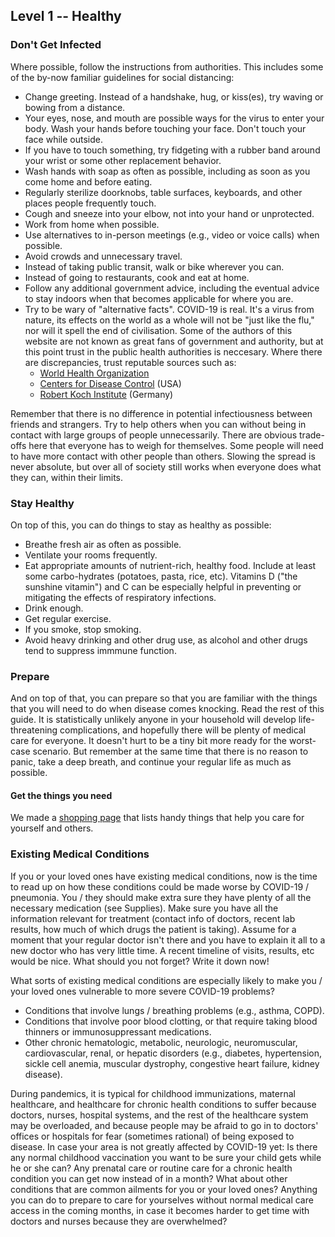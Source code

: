 ## Level 1 -- Healthy

### Don't Get Infected

Where possible, follow the instructions from authorities. This includes some of the by-now familiar guidelines for social distancing:

* Change greeting. Instead of a handshake, hug, or kiss(es), try waving or bowing from a distance.
* Your eyes, nose, and mouth are possible ways for the virus to enter your body. Wash your hands before touching your face. Don't touch your face while outside.
* If you have to touch something, try fidgeting with a rubber band around your wrist or some other replacement behavior. 
* Wash hands with soap as often as possible, including as soon as you come home and before eating. 
* Regularly sterilize doorknobs, table surfaces, keyboards, and other places people frequently touch.
* Cough and sneeze into your elbow, not into your hand or unprotected. 
* Work from home when possible.
* Use alternatives to in-person meetings (e.g., video or voice calls) when possible. 
* Avoid crowds and unnecessary travel. 
* Instead of taking public transit, walk or bike wherever you can.
* Instead of going to restaurants, cook and eat at home. 
* Follow any additional government advice, including the eventual advice to stay indoors when that becomes applicable for where you are.
* Try to be wary of "alternative facts". COVID-19 is real. It's a virus from nature, its effects on the world as a whole will not be "just like the flu," nor will it spell the end of civilisation. Some of the authors of this website are not known as great fans of government and authority, but at this point trust in the public health authorities is neccesary. Where there are discrepancies, trust reputable sources such as:
   * [World Health Organization](https://www.who.int/emergencies/diseases/novel-coronavirus-2019)
   * [Centers for Disease Control](https://www.cdc.gov/coronavirus/2019-ncov/index.html) (USA)
   * [Robert Koch Institute](https://www.rki.de/DE/Content/InfAZ/N/Neuartiges_Coronavirus/nCoV.html) (Germany)

Remember that there is no difference in potential infectiousness between friends and strangers. Try to help others when you can without being in contact with large groups of people unnecessarily. There are obvious trade-offs here that everyone has to weigh for themselves. Some people will need to have more contact with other people than others. Slowing the spread is never absolute, but over all of society still works when everyone does what they can, within their limits.

### Stay Healthy

On top of this, you can do things to stay as healthy as possible: 

* Breathe fresh air as often as possible.
* Ventilate your rooms frequently.
* Eat appropriate amounts of nutrient-rich, healthy food. Include at least some carbo-hydrates (potatoes, pasta, rice, etc). Vitamins D ("the sunshine vitamin") and C can be especially helpful in preventing or mitigating the effects of respiratory infections. 
* Drink enough.
* Get regular exercise.
* If you smoke, stop smoking.
* Avoid heavy drinking and other drug use, as alcohol and other drugs tend to suppress immmune function.

### Prepare

And on top of that, you can prepare so that you are familiar with the things that you will need to do when disease comes knocking. Read the rest of this guide. It is statistically unlikely anyone in your household will develop life-threatening complications, and hopefully there will be plenty of medical care for everyone. It doesn't hurt to be a tiny bit more ready for the worst-case scenario. But remember at the same time that there is no reason to panic, take a deep breath, and continue your regular life as much as possible.

#### Get the things you need

We made a [shopping page](https://www.covid-at-home.info/shopping) that lists handy things that help you care for yourself and others.

### Existing Medical Conditions

If you or your loved ones have existing medical conditions, now is the time to read up on how these conditions could be made worse by COVID-19 / pneumonia. You / they should make extra sure they have plenty of all the necessary medication (see Supplies). Make sure you have all the information relevant for treatment (contact info of doctors, recent lab results, how much of which drugs the patient is taking). Assume for a moment that your regular doctor isn't there and you have to explain it all to a new doctor who has very little time. A recent timeline of visits, results, etc would be nice. What should you not forget? Write it down now!

What sorts of existing medical conditions are especially likely to make you / your loved ones vulnerable to more severe COVID-19 problems?
- Conditions that involve lungs / breathing problems (e.g., asthma, COPD).
- Conditions that involve poor blood clotting, or that require taking blood thinners or immunosuppressant medications.
-  Other chronic hematologic, metabolic, neurologic, neuromuscular, cardiovascular, renal, or hepatic disorders (e.g., diabetes, hypertension, sickle cell anemia, muscular dystrophy, congestive heart failure, kidney disease). 

During pandemics, it is typical for childhood immunizations, maternal healthcare, and healthcare for chronic health conditions to suffer because doctors, nurses, hospital systems, and the rest of the healthcare system may be overloaded, and because people may be afraid to go in to doctors' offices or hospitals for fear (sometimes rational) of being exposed to disease. In case your area is not greatly affected by COVID-19 yet: Is there any normal childhood vaccination you want to be sure your child gets while he or she can? Any prenatal care or routine care for a chronic health condition you can get now instead of in a month? What about other conditions that are common ailments for you or your loved ones? Anything you can do to prepare to care for yourselves without normal medical care access in the coming months, in case it becomes harder to get time with doctors and nurses because they are overwhelmed?
